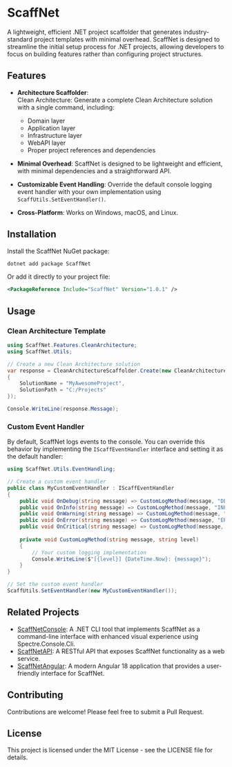 # ScaffNet

A lightweight, efficient .NET project scaffolder that generates industry-standard project templates with minimal overhead. ScaffNet is designed to streamline the initial setup process for .NET projects, allowing developers to focus on building features rather than configuring project structures.

## Features

- **Architecture Scaffolder**: 
<br>Clean Architecture:
Generate a complete Clean Architecture solution with a single command, including:
  - Domain layer
  - Application layer
  - Infrastructure layer
  - WebAPI layer
  - Proper project references and dependencies

- **Minimal Overhead**: ScaffNet is designed to be lightweight and efficient, with minimal dependencies and a straightforward API.

- **Customizable Event Handling**: Override the default console logging event handler with your own implementation using `ScaffUtils.SetEventHandler()`.

- **Cross-Platform**: Works on Windows, macOS, and Linux.

## Installation

Install the ScaffNet NuGet package:

```bash
dotnet add package ScaffNet
```

Or add it directly to your project file:

```xml
<PackageReference Include="ScaffNet" Version="1.0.1" />
```

## Usage

### Clean Architecture Template

```csharp
using ScaffNet.Features.CleanArchitecture;
using ScaffNet.Utils;

// Create a new Clean Architecture solution
var response = CleanArchitectureScaffolder.Create(new CleanArchitectureArgs
{
    SolutionName = "MyAwesomeProject",
    SolutionPath = "C:/Projects"
});

Console.WriteLine(response.Message);
```

### Custom Event Handler

By default, ScaffNet logs events to the console. You can override this behavior by implementing the `IScaffEventHandler` interface and setting it as the default handler:

```csharp
using ScaffNet.Utils.EventHandling;

// Create a custom event handler
public class MyCustomEventHandler : IScaffEventHandler
{
    public void OnDebug(string message) => CustomLogMethod(message, "DEBUG");
    public void OnInfo(string message) => CustomLogMethod(message, "INFO");
    public void OnWarning(string message) => CustomLogMethod(message, "WARNING");
    public void OnError(string message) => CustomLogMethod(message, "ERROR");
    public void OnCritical(string message) => CustomLogMethod(message, "CRITICAL");
    
    private void CustomLogMethod(string message, string level)
    {
        // Your custom logging implementation
        Console.WriteLine($"[{level}] {DateTime.Now}: {message}");
    }
}

// Set the custom event handler
ScaffUtils.SetEventHandler(new MyCustomEventHandler());
```

## Related Projects

- [ScaffNetConsole](https://github.com/robk99/ScaffNetConsole): A .NET CLI tool that implements ScaffNet as a command-line interface with enhanced visual experience using Spectre.Console.Cli.
- [ScaffNetAPI](https://github.com/robk99/ScaffNetAPI): A RESTful API that exposes ScaffNet functionality as a web service.
- [ScaffNetAngular](https://github.com/robk99/ScaffNetAngular): A modern Angular 18 application that provides a user-friendly interface for ScaffNet.

## Contributing

Contributions are welcome! Please feel free to submit a Pull Request.

## License

This project is licensed under the MIT License - see the LICENSE file for details.
